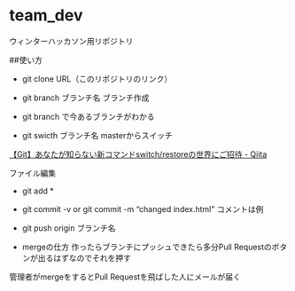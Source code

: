 # team_dev
ウィンターハッカソン用リポジトリ


##使い方

- git clone  URL（このリポジトリのリンク）

- git branch ブランチ名  ブランチ作成

- git branch で今あるブランチがわかる

- git swicth ブランチ名  masterからスイッチ

[【Git】あなたが知らない新コマンドswitch/restoreの世界にご招待 - Qiita](https://qiita.com/rebi/items/5a23f8cf904271bb5452)

ファイル編集

- git add *
- git commit -v   or git commit -m “changed index.html"  コメントは例
- git push origin ブランチ名

- mergeの仕方
作ったらブランチにプッシュできたら多分Pull Requestのボタンが出るはずなのでそれを押す

管理者がmergeをするとPull Requestを飛ばした人にメールが届く

